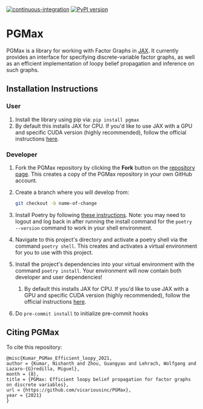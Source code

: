 [![continuous-integration](https://github.com/vicariousinc/PGMax/actions/workflows/ci.yaml/badge.svg)](https://github.com/vicariousinc/PGMax/actions/workflows/ci.yaml)
[![PyPI version](https://badge.fury.io/py/pgmax.svg)](https://badge.fury.io/py/pgmax)

# PGMax
PGMax is a library for working with Factor Graphs in [JAX](https://jax.readthedocs.io/en/latest/). It currently provides an interface for specifying discrete-variable factor graphs, as well as an efficient implementation of loopy belief propagation and inference on such graphs.

## Installation Instructions
### User
1. Install the library using pip via: `pip install pgmax`
1. By default this installs JAX for CPU. If you'd like to use JAX with a GPU and specific CUDA version (highly recommended), follow the official instructions [here](https://github.com/google/jax#pip-installation-gpu-cuda).

### Developer
1. Fork the PGMax repository by clicking the **Fork** button on the [repository page](https://github.com/vicariousinc/PGMax). This creates a copy of the PGMax repository in your own GitHub account.
1. Create a branch where you will develop from:

   ```bash
   git checkout -b name-of-change
   ```

1. Install Poetry by following [these instructions](https://python-poetry.org/docs/master/). Note: you may need to logout and log back in after running the install command for the `poetry --version` command to work in your shell environment.
1. Navigate to this project's directory and activate a poetry shell via the command `poetry shell`. This creates and activates a virtual environment for you to use with this project.
1. Install the project's dependencies into your virtual environment with the command `poetry install`. Your environment will now contain both developer and user dependencies!
    1. By default this installs JAX for CPU. If you'd like to use JAX with a GPU and specific CUDA version (highly recommended), follow the official instructions [here](https://github.com/google/jax#pip-installation-gpu-cuda).
1. Do `pre-commit install` to initialize pre-commit hooks

## Citing PGMax
To cite this repository:
```
@misc{Kumar_PGMax_Efficient_loopy_2021,
author = {Kumar, Nishanth and Zhou, Guangyao and Lehrach, Wolfgang and Lazaro-{G}redilla, Miguel},
month = {8},
title = {PGMax: Efficient loopy belief propagation for factor graphs on discrete variables},
url = {https://github.com/vicariousinc/PGMax},
year = {2021}
}
```